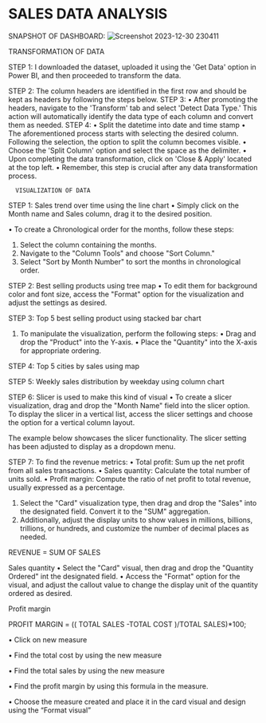 # SALES DATA ANALYSIS


SNAPSHOT OF DASHBOARD:
 ![Screenshot 2023-12-30 230411](https://github.com/Aryasivaprasad/sales-Data-Analysis-/assets/134588531/3cb13ec9-b831-464e-820c-3bbb6642e3c5)

TRANSFORMATION OF DATA

STEP 1:
I downloaded the dataset, uploaded it using the 'Get Data' option in Power BI,
and then proceeded to transform the data.

STEP 2:
The column headers are identified in the first row and should be kept as
headers by following the steps below.
STEP 3:
• After promoting the headers, navigate to the 'Transform' tab and select
'Detect Data Type.' This action will automatically identify the data type
of each column and convert them as needed.
STEP 4:
• Split the datetime into date and time stamp
• The aforementioned process starts with selecting the desired column.
Following the selection, the option to split the column becomes visible.
• Choose the 'Split Column' option and select the space as the delimiter.
• Upon completing the data transformation, click on 'Close & Apply'
located at the top left.
• Remember, this step is crucial after any data transformation process.
      
      VISUALIZATION OF DATA

STEP 1:
Sales trend over time using the line chart
• Simply click on the Month name and Sales column, drag it to the desired
position.

• To create a Chronological order for the months, follow these steps:

1. Select the column containing the months.
2. Navigate to the "Column Tools" and choose "Sort Column."
3. Select "Sort by Month Number" to sort the months in
chronological order.


STEP 2: Best selling products using tree map
• To edit them for background color and font size, access the "Format"
option for the visualization and adjust the settings as desired.

STEP 3: Top 5 best selling product using stacked bar chart
1. To manipulate the visualization, perform the following steps:
• Drag and drop the "Product" into the Y-axis.
• Place the "Quantity" into the X-axis for appropriate ordering.

STEP 4: Top 5 cities by sales using map

STEP 5: Weekly sales distribution by weekday using column chart

STEP 6: Slicer is used to make this kind of visual
• To create a slicer visualization, drag and drop the "Month Name" field
into the slicer option. To display the slicer in a vertical list, access the
slicer settings and choose the option for a vertical column layout.

The example below showcases the slicer functionality. The
slicer setting has been adjusted to display as a dropdown menu.

STEP 7: To find the revenue metrics:
• Total profit: Sum up the net profit from all sales transactions.
• Sales quantity: Calculate the total number of units sold.
• Profit margin: Compute the ratio of net profit to total revenue, usually
expressed as a percentage.

1. Select the "Card" visualization type, then drag and drop the "Sales"
into the designated field. Convert it to the "SUM" aggregation.
2. Additionally, adjust the display units to show values in millions,
billions, trillions, or hundreds, and customize the number of decimal
places as needed.

REVENUE = SUM OF SALES

Sales quantity
• Select the "Card" visual, then drag and drop the "Quantity
Ordered" int the designated field.
• Access the "Format" option for the visual, and adjust the callout
value to change the display unit of the quantity ordered as desired.

Profit margin

PROFIT MARGIN = (( TOTAL SALES -TOTAL COST )/TOTAL SALES)*100;

• Click on new measure

• Find the total cost by using the new measure

• Find the total sales by using the new measure

• Find the profit margin by using this formula in the measure.

• Choose the measure created and place it in the card visual and design
using the “Format visual”


